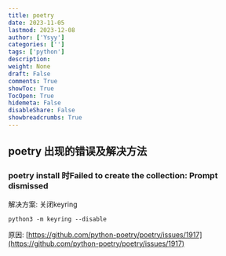 ```yaml
---
title: poetry
date: 2023-11-05
lastmod: 2023-12-08
author: ['Ysyy']
categories: ['']
tags: ['python']
description: 
weight: None
draft: False
comments: True
showToc: True
TocOpen: True
hidemeta: False
disableShare: False
showbreadcrumbs: True
---
```

## poetry 出现的错误及解决方法

### poetry install 时Failed to create the collection: Prompt dismissed

解决方案: 关闭keyring

```shell
python3 -m keyring --disable
```

原因:
[https://github.com/python-poetry/poetry/issues/1917](https://github.com/python-poetry/poetry/issues/1917)